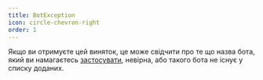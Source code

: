 ```yaml
---
title: BotException
icon: circle-chevron-right
order: 1
---
```


Якщо ви отримуєте цей виняток, це може свідчити про те що назва бота, який ви намагаєтесь [застосувати](../get-started/usage.md), невірна, або такого бота не існує у списку доданих.

